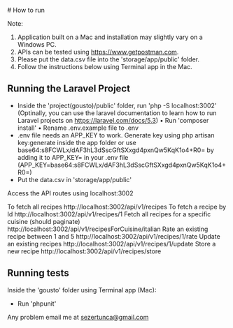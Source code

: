# How to run

Note: 
1. Application built on a Mac and installation may slightly vary on a Windows PC.
2. APIs can be tested using https://www.getpostman.com.
3. Please put the data.csv file into the 'storage/app/public' folder.
4. Follow the instructions below using Terminal app in the Mac.

## Running the Laravel Project
* Inside the 'project(gousto)/public' folder, run 'php -S localhost:3002' (Optinally, you can use the laravel documentation to learn how to run Laravel projects on https://laravel.com/docs/5.3)
• Run 'composer install'
• Rename .env.example file to .env
* .env file needs an APP_KEY to work.  Generate key using php artisan key:generate inside the app folder or use base64:s8FCWLx/dAF3hL3dSscGftSXxgd4pxnQw5KqK1o4+R0= by adding it to APP_KEY= in your .env file
(APP_KEY=base64:s8FCWLx/dAF3hL3dSscGftSXxgd4pxnQw5KqK1o4+R0=)
* Put the data.csv in 'storage/app/public'

Access the API routes using localhost:3002

To fetch all recipes
	http://localhost:3002/api/v1/recipes
To fetch a recipe by Id
	http://localhost:3002/api/v1/recipes/1
Fetch all recipes for a specific cuisine (should paginate)
	http://localhost:3002/api/v1/recipesForCuisine/italian
Rate an existing recipe between 1 and 5
	http://localhost:3002/api/v1/recipes/1/rate
Update an existing recipes
	http://localhost:3002/api/v1/recipes/1/update
Store a new recipe
	http://localhost:3002/api/v1/recipes/store

## Running tests
Inside the 'gousto' folder using Terminal app (Mac):
* Run 'phpunit'


Any problem email me at sezertunca@gmail.com


